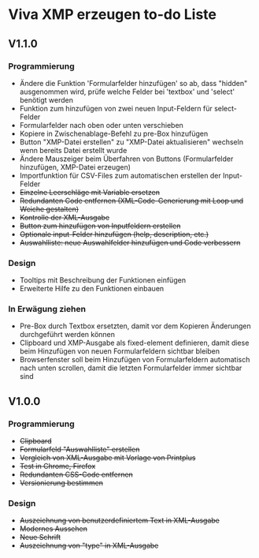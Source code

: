 # Viva XMP erzeugen to-do Liste

## V1.1.0
### Programmierung
* Ändere die Funktion 'Formularfelder hinzufügen' so ab, dass "hidden" ausgenommen wird, prüfe welche Felder bei  'textbox' und 'select' benötigt werden
* Funktion zum hinzufügen von zwei neuen Input-Feldern für select-Felder
* Formularfelder nach oben oder unten verschieben
* Kopiere in Zwischenablage-Befehl zu pre-Box hinzufügen
* Button "XMP-Datei erstellen" zu "XMP-Datei aktualisieren" wechseln wenn bereits Datei erstellt wurde
* Ändere Mauszeiger beim Überfahren von Buttons (Formularfelder hinzufügen, XMP-Datei erzeugen)
* Importfunktion für CSV-Files zum automatischen erstellen der Input-Felder
* <del>Einzelne Leerschläge mit Variable ersetzen
* <del>Redundanten Code entfernen (XML-Code-Generierung mit Loop und Weiche gestalten)
* <del>Kontrolle der XML-Ausgabe
* <del>Button zum hinzufügen von Inputfeldern erstellen
* <del>Optionale input-Felder hinzufügen (help, description, etc.)
* <del>Auswahlliste: neue Auswahlfelder hinzufügen und Code verbessern

### Design
* Tooltips mit Beschreibung der Funktionen einfügen
* Erweiterte Hilfe zu den Funktionen einbauen

### In Erwägung ziehen
* Pre-Box durch Textbox ersetzten, damit vor dem Kopieren Änderungen durchgeführt werden können
* Clipboard und XMP-Ausgabe als fixed-element definieren, damit diese beim Hinzufügen von neuen Formularfeldern sichtbar bleiben
* Browserfenster soll beim Hinzufügen von Formularfeldern automatisch nach unten scrollen, damit die letzten Formularfelder immer sichtbar sind


## V1.0.0
### Programmierung
* <del>Clipboard
* <del>Formularfeld "Auswahlliste" erstellen
* <del>Vergleich von XML-Ausgabe mit Vorlage von Printplus
* <del>Test in Chrome, Firefox
* <del>Redundanten CSS-Code entfernen
* <del> Versionierung bestimmen



### Design
* <del> Auszeichnung von benutzerdefiniertem Text in XML-Ausgabe
* <del>Modernes Aussehen
* <del>Neue Schrift
* <del>Auszeichnung von "type" in XML-Ausgabe
